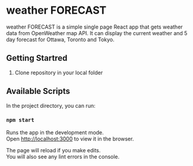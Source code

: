 # weather FORECAST

weather FORECAST is a simple single page React app that gets weather data from OpenWeather map API. It can display the current weather and 5 day forecast for Ottawa, Toronto and Tokyo. 

## Getting Startred

1. Clone repository in your local folder

## Available Scripts

In the project directory, you can run:

### `npm start`

Runs the app in the development mode.\
Open [http://localhost:3000](http://localhost:3000) to view it in the browser.

The page will reload if you make edits.\
You will also see any lint errors in the console.
